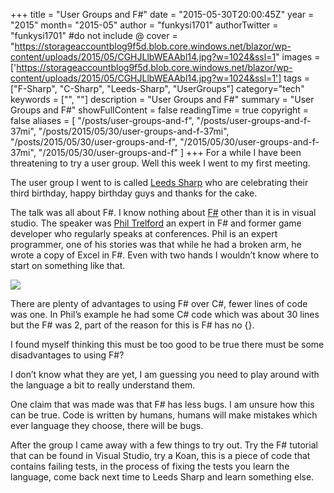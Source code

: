 +++
title = "User Groups and F#"
date = "2015-05-30T20:00:45Z"
year = "2015"
month= "2015-05"
author = "funkysi1701"
authorTwitter = "funkysi1701" #do not include @
cover = "https://storageaccountblog9f5d.blob.core.windows.net/blazor/wp-content/uploads/2015/05/CGHJLlbWEAAbl14.jpg?w=1024&ssl=1"
images = ['https://storageaccountblog9f5d.blob.core.windows.net/blazor/wp-content/uploads/2015/05/CGHJLlbWEAAbl14.jpg?w=1024&ssl=1']
tags = ["F-Sharp", "C-Sharp",  "Leeds-Sharp", "UserGroups"]
category="tech"
keywords = ["", ""]
description =  "User Groups and F#"
summary = "User Groups and F#"
showFullContent = false
readingTime = true
copyright = false
aliases = [
    "/posts/user-groups-and-f",
    "/posts/user-groups-and-f-37mi",
    "/posts/2015/05/30/user-groups-and-f-37mi",
    "/posts/2015/05/30/user-groups-and-f",
    "/2015/05/30/user-groups-and-f-37mi",
    "/2015/05/30/user-groups-and-f"
]
+++
For a while I have been threatening to try a user group. Well this week I went to my first meeting.

The user group I went to is called [Leeds Sharp](https://www.meetup.com/Leeds-Sharp/) who are celebrating their third birthday, happy birthday guys and thanks for the cake.

The talk was all about F#. I know nothing about [F#](https://fsharp.org/) other than it is in visual studio. The speaker was [Phil Trelford](https://twitter.com/ptrelford) an expert in F# and former game developer who regularly speaks at conferences. Phil is an expert programmer, one of his stories was that while he had a broken arm, he wrote a copy of Excel in F#. Even with two hands I wouldn’t know where to start on something like that.

![](https://storageaccountblog9f5d.blob.core.windows.net/blazor/wp-content/uploads/2015/05/CGHJLlbWEAAbl14.jpg?w=1024&ssl=1)

There are plenty of advantages to using F# over C#, fewer lines of code was one. In Phil’s example he had some C# code which was about 30 lines but the F# was 2, part of the reason for this is F# has no {}.

I found myself thinking this must be too good to be true there must be some disadvantages to using F#?

I don’t know what they are yet, I am guessing you need to play around with the language a bit to really understand them.

One claim that was made was that F# has less bugs. I am unsure how this can be true. Code is written by humans, humans will make mistakes which ever language they choose, there will be bugs.

After the group I came away with a few things to try out. Try the F# tutorial that can be found in Visual Studio, try a Koan, this is a piece of code that contains failing tests, in the process of fixing the tests you learn the language, come back next time to Leeds Sharp and learn something else.